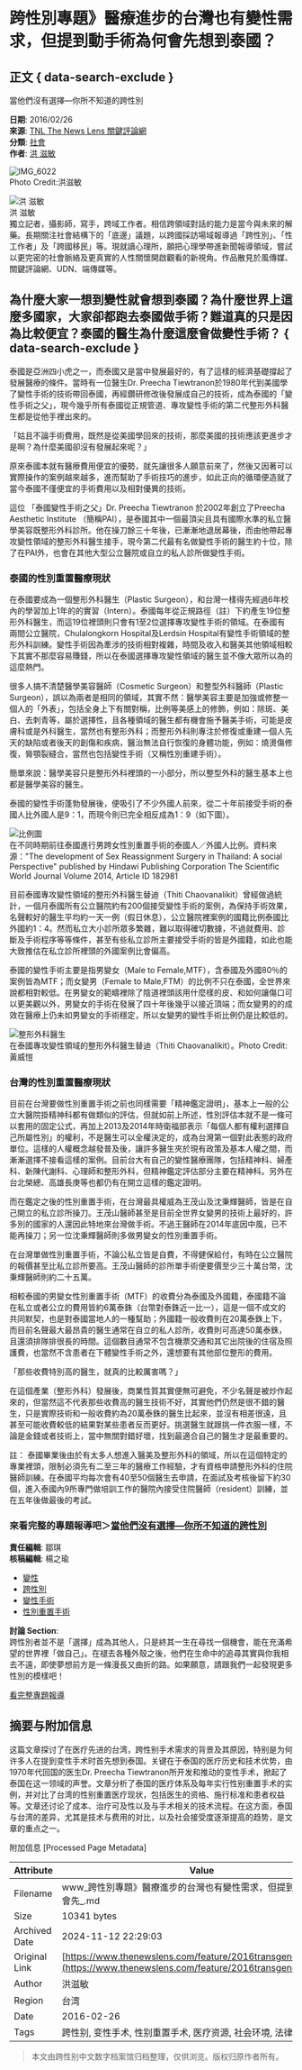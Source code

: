 # 跨性別專題》醫療進步的台灣也有變性需求，但提到動手術為何會先想到泰國？

## 正文 { data-search-exclude }


當他們沒有選擇—你所不知道的跨性別

**日期**: 2016/02/26  
**來源**: [TNL The News Lens 關鍵評論網](https://www.thenewslens.com/feature)  
**分類**: [社會](https://www.thenewslens.com/category/society)  
**作者**: [洪 滋敏](https://www.thenewslens.com/author/hom1022)  

![IMG_6022](https://bucket-image.inkmaginecms.com/version/list/1/image/2024/05/ed39fcdc-a603-4d8b-af4a-34258d9ef2b1.jpg)  
Photo Credit:洪滋敏

![洪 滋敏](https://bucket-image.inkmaginecms.com/version/list/1/image/2024/05/f6e8b262-ebcf-4d6d-bcdc-7186b4182c14.jpg)  
洪 滋敏  
獨立記者，攝影師，寫手，跨域工作者。相信跨領域對話的能力是當今與未來的解藥。長期關注社會結構下的「底邊」議題，以跨國採訪場域報導過「跨性別」、「性工作者」及「跨國移民」等。現就讀心理所，願把心理學帶進新聞報導領域，嘗試以更完密的社會脈絡及更真實的人性關懷開啟觀看的新視角。作品散見於風傳媒、關鍵評論網、UDN、端傳媒等。

## 為什麼大家一想到變性就會想到泰國？為什麼世界上這麼多國家，大家卻都跑去泰國做手術？難道真的只是因為比較便宜？泰國的醫生為什麼這麼會做變性手術？ { data-search-exclude }

泰國是亞洲四小虎之一，而泰國又是當中發展最好的，有了這樣的經濟基礎撐起了發展醫療的條件。當時有一位醫生Dr. Preecha Tiewtranon於1980年代到美國學了變性手術的技術帶回泰國，再經鑽研修改後發展成自己的技術，成為泰國的「變性手術之父」，現今幾乎所有泰國從正規管道、專攻變性手術的第二代整形外科醫生都是從他手裡出來的。

「姑且不論手術費用，既然是從美國學回來的技術，那麼美國的技術應該更進步才是啊？為什麼美國卻沒有發展起來呢？」

原來泰國本就有醫療費用便宜的優勢，就先讓很多人願意前來了，然後又因著可以實際操作的案例越來越多，進而幫助了手術技巧的進步，如此正向的循環便造就了當今泰國不僅便宜的手術費用以及相對優異的技術。

這位 「泰國變性手術之父」Dr. Preecha Tiewtranon 於2002年創立了Preecha Aesthetic Institute （簡稱PAI），是泰國其中一個最頂尖且具有國際水準的私立醫學美容既整形外科診所。他在操刀餘三十年後，已漸漸地退居幕後，而由他帶起專攻變性領域的整形外科醫生接手，現今第二代最有名做變性手術的醫生約十位，除了在PAI外，也會在其他大型公立醫院或自立的私人診所做變性手術。

### 泰國的性別重置醫療現狀

在泰國要成為一個整形外科醫生（Plastic Surgeon），和台灣一樣得先經過6年校內的學習加上1年的的實習（Intern）。泰國每年從正規路徑（註）下約產生19位整形外科醫生，而這19位裡頭則只會有1至2位選擇專攻變性手術的領域。在泰國有兩間公立醫院，Chulalongkorn Hospital及Lerdsin Hospital有變性手術領域的整形外科訓練。變性手術因為牽涉的技術相對複雜，時間及收入和醫美其他領域相較下其實不那麼容易賺錢，所以在泰國選擇專攻變性領域的醫生並不像大眾所以為的這麼熱門。

很多人搞不清楚醫學美容醫師（Cosmetic Surgeon）和整型外科醫師（Plastic Surgeon），誤以為兩者是相同的領域，其實不然：醫學美容主要是加強或修整一個人的「外表」，包括全身上下有關對稱，比例等美感上的修飾，例如：除斑、美白、去刺青等，屬於選擇性，且各種領域的醫生都有機會施予醫美手術，可能是皮膚科或是外科醫生，當然也有整形外科；而整形外科則專注於修復或重建一個人先天的缺陷或者後天的創傷和疾病，醫治無法自行恢復的身體功能，例如：燒燙傷修復，脣顎裂縫合，當然也包括變性手術（又稱性別重建手術）。

簡單來說：醫學美容只是整形外科裡頭的一小部分，所以整型外科的醫生基本上也都是醫學美容的醫生。

泰國的變性手術蓬勃發展後，便吸引了不少外國人前來，從二十年前接受手術的泰國人比外國人是9：1，而現今則已完全相反成為1：9（如下圖）。

![比例圖](https://bucket-image.inkmaginecms.com/version/list/1/image/2024/05/ec4bc779-0e98-4530-b821-c1fcb164f99b.png)  
在不同時期前往泰國進行男跨女性別重置手術的泰國人／外國人比例。資料來源："The development of Sex Reassignment Surgery in Thailand: A social Perspective" published by Hindawi Publishing Corporation The Scientific World Journal Volume 2014, Article ID 182981

目前泰國專攻變性領域的整形外科醫生替迪（Thiti Chaovanalikit）曾經做過統計，一個月泰國所有公立醫院約有200個接受變性手術的案例，為保持手術效果，名聲較好的醫生平均約一天一例（假日休息），公立醫院裡案例的國籍比例泰國比外國約1：4。然而私立大小診所眾多繁雜，難以取得確切數據，不過就費用、診斷及手術程序等等條件，甚至有些私立診所主要接受手術的皆是外國籍，如此也能大致推估在私立診所裡頭的外國案例比會偏高。

泰國的變性手術主要是指男變女（Male to Female,MTF），含泰國及外國80％的案例皆為MTF；而女變男（Female to Male,FTM）的比例不只在泰國，全世界來說都相對較低。在男變女的範疇裡除了陰道裡頭該用什麼樣的皮、和如何讓傷口可以更美觀以外，男變女的手術在發展了四十年後幾乎以接近頂端；而女變男的的成效在醫療上仍未如男變女的手術穩定，所以女變男的變性手術比例仍是比較低的。

![整形外科醫生](https://bucket-image.inkmaginecms.com/version/list/1/image/2024/05/5a8a5e9d-98c6-4d84-ae12-92ba32e844ff.jpg)  
在泰國專攻變性領域的整形外科醫生替迪（Thiti Chaovanalikit）。Photo Credit:黃威愷

### 台灣的性別重置醫療現狀

目前在台灣要做性別重置手術之前也同樣需要「精神鑑定證明」，基本上一般的公立大醫院掛精神科都有做類似的評估，但就如前上所述，性別評估本就不是一條可以套用的固定公式，再加上2013及2014年時衛福部表示「每個人都有權利選擇自己所屬性別」的權利，不是醫生可以全權決定的，成為台灣第一個對此表態的政府單位。這樣的人權概念越發普及後，讓許多醫生夾於現有政策及基本人權之間，而漸漸選擇不接看這樣的案例。目前台大有自己的變性醫療團隊，包括精神科、婦產科、新陳代謝科、心理師和整形外科，但精神鑑定評估部分主要在精神科。另外在台北榮總、高雄長庚等也都仍有在開立這樣的鑑定證明。

而在鑑定之後的性別重置手術，在台灣最具權威為王茂山及沈秉輝醫師，皆是在自己開立的私立診所操刀。王茂山醫師甚至是目前全世界女變男的技術上最好的，許多別的國家的人還因此特地來台灣做手術。不過王醫師在2014年底因中風，已不能再操刀；另一位沈秉輝醫師則多做男變女的性別重置手術。

在台灣單做性別重置手術，不論公私立皆是自費，不得健保給付，有時在公立醫院的報價甚至比私立診所要高。王茂山醫師的診所單手術便要價至少三十萬台幣，沈秉輝醫師則約二十五萬。

相較泰國的男變女性別重置手術（MTF）的收費分為泰國及外國籍，泰國籍不論在私立或者公立的費用皆約6萬泰銖（台幣對泰銖近一比一），這是一個不成文的共同默契，也是對泰國當地人的一種幫助；外國籍一般收費則在20萬泰銖上下，而目前名聲最大最昂貴的醫生通常在自立的私人診所，收費則可高達50萬泰銖，且還須排隊排很長的時間。這個數目通常不包含機票交通和其它出院後的住宿及照護費，也當然不含患者在下體變性手術之外，還想要有其他部位整形的費用。

「那些收費特別高的醫生，就真的比較厲害嗎？」

在這個產業（整形外科）發展後，商業性質其實便無可避免，不少名聲是被炒作起來的，但當然這不代表那些收費高的醫生技術不好，其實他們仍然是很不錯的醫生，只是實際技術和一般收費約為20萬泰銖的醫生比起來，並沒有相差很遠，且甚至可能收費較低的結果對某些患者反而更好。挑選醫生就跟挑一件衣服一樣，不論是金錢或者技術上，當中無關對錯好壞，找到最適合自己的醫生才是最重要的。

註： 泰國畢業後由於有太多人想進入醫美及整形外科的領域，所以在這個特定的專業裡頭，限制必須先有二至三年的醫療工作經驗，才有資格申請整形外科的住院醫師訓練。在泰國平均每次會有40至50個醫生去申請，在面試及考核後留下約30個，進入泰國內9所專門做培訓工作的醫院內接受住院醫師（resident）訓練，並在五年後做最後的考試。

### **來看完整的專題報導吧＞[當他們沒有選擇—你所不知道的跨性別](https://www.thenewslens.com/feature/2016transgender)**

**責任編輯**: 鄒琪  
**核稿編輯**: 楊之瑜

- [變性](https://www.thenewslens.com/tag/3007)
- [跨性別](https://www.thenewslens.com/tag/4746)
- [變性手術](https://www.thenewslens.com/tag/54655)
- [性別重置手術](https://www.thenewslens.com/tag/64414)  

**討論 Section**:  
跨性別者並不是「選擇」成為其他人，只是終其一生在尋找一個機會，能在充滿希望的世界裡「做自己」。在褪去各種外殼之後，他們在生命中的追尋其實與你我相去不遠，即使夢想前方是一條漫長又曲折的路。如果願意，請跟我們一起發現更多性別的模樣吧！

[看完整專題報導](https://www.thenewslens.com/feature/2016transgender)

## 摘要与附加信息

<!-- tcd_abstract -->
这篇文章探讨了在医疗先进的台湾，跨性别手术需求的背景及其原因，特别是为何许多人在提到变性手术时首先想到泰国。关键在于泰国的医疗历史和技术优势，由1970年代回国的医生Dr. Preecha Tiewtranon所开发和推动的变性手术，掀起了泰国在这一领域的声誉。文章分析了泰国的医疗体系及每年实行性别重置手术的实例，并对比了台湾的性别重置医疗现状，包括医生的资格、施行标准和患者权益等。文章还讨论了成本、治疗可及性以及与手术相关的技术流程。在这方面，泰国与台湾的差异，尤其是技术与费用的对比，以及社会接受度逐渐提高的趋势，是文章的重点之一。
<!-- tcd_abstract_end -->

附加信息 [Processed Page Metadata]

| Attribute       | Value                                  |
|-----------------|----------------------------------------|
| Filename        | www_跨性別專題》醫療進步的台灣也有變性需求，但提到動手術為何會先_.md                             |
| Size            | 10341 bytes                           |
| Archived Date   | 2024-11-12 22:29:03                             |
| Original Link   | [https://www.thenewslens.com/feature/2016transgender/35784](https://www.thenewslens.com/feature/2016transgender/35784)                       |
| Author          | 洪滋敏                               |
| Region          | 台湾                               |
| Date            | 2016-02-26                                 |
| Tags            | 跨性别, 变性手术, 性别重置手术, 医疗资源, 社会环境, 法律政策                                 |
>
> 本文由跨性别中文数字档案馆归档整理，仅供浏览。版权归原作者所有。
>